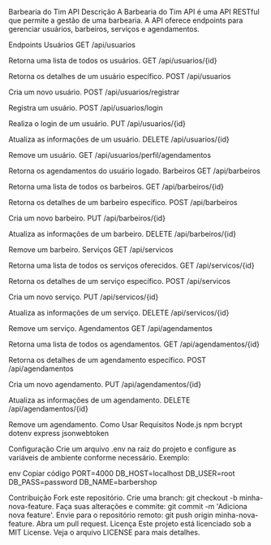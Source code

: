Barbearia do Tim API
Descrição
A Barbearia do Tim API é uma API RESTful que permite a gestão de uma barbearia. A API oferece endpoints para gerenciar usuários, barbeiros, serviços e agendamentos.

Endpoints
Usuários
GET /api/usuarios

Retorna uma lista de todos os usuários.
GET /api/usuarios/{id}

Retorna os detalhes de um usuário específico.
POST /api/usuarios

Cria um novo usuário.
POST /api/usuarios/registrar

Registra um usuário.
POST /api/usuarios/login

Realiza o login de um usuário.
PUT /api/usuarios/{id}

Atualiza as informações de um usuário.
DELETE /api/usuarios/{id}

Remove um usuário.
GET /api/usuarios/perfil/agendamentos

Retorna os agendamentos do usuário logado.
Barbeiros
GET /api/barbeiros

Retorna uma lista de todos os barbeiros.
GET /api/barbeiros/{id}

Retorna os detalhes de um barbeiro específico.
POST /api/barbeiros

Cria um novo barbeiro.
PUT /api/barbeiros/{id}

Atualiza as informações de um barbeiro.
DELETE /api/barbeiros/{id}

Remove um barbeiro.
Serviços
GET /api/servicos

Retorna uma lista de todos os serviços oferecidos.
GET /api/servicos/{id}

Retorna os detalhes de um serviço específico.
POST /api/servicos

Cria um novo serviço.
PUT /api/servicos/{id}

Atualiza as informações de um serviço.
DELETE /api/servicos/{id}

Remove um serviço.
Agendamentos
GET /api/agendamentos

Retorna uma lista de todos os agendamentos.
GET /api/agendamentos/{id}

Retorna os detalhes de um agendamento específico.
POST /api/agendamentos

Cria um novo agendamento.
PUT /api/agendamentos/{id}

Atualiza as informações de um agendamento.
DELETE /api/agendamentos/{id}

Remove um agendamento.
Como Usar
Requisitos
Node.js
npm
bcrypt
dotenv
express
jsonwebtoken

Configuração
Crie um arquivo .env na raiz do projeto e configure as variáveis de ambiente conforme necessário. Exemplo:

env
Copiar código
PORT=4000
DB_HOST=localhost
DB_USER=root
DB_PASS=password
DB_NAME=barbershop

Contribuição
Fork este repositório.
Crie uma branch: git checkout -b minha-nova-feature.
Faça suas alterações e commite: git commit -m 'Adiciona nova feature'.
Envie para o repositório remoto: git push origin minha-nova-feature.
Abra um pull request.
Licença
Este projeto está licenciado sob a MIT License. Veja o arquivo LICENSE para mais detalhes.

